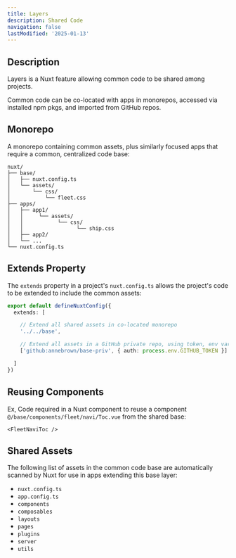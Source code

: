 ```yaml
---
title: Layers
description: Shared Code
navigation: false
lastModified: '2025-01-13'
---
```


## Description

Layers is a Nuxt feature allowing common code to be shared among projects.

Common code can be co-located with apps in monorepos, accessed via installed npm pkgs, and imported from GitHub repos.

## Monorepo

A monorepo containing common assets, plus similarly focused apps that require a common, centralized code base:

```
nuxt/
├── base/
│   ├── nuxt.config.ts
│   └── assets/
│       └── css/
│           └── fleet.css
├── apps/
│   ├── app1/
│   │     └── assets/
│   │           └── css/
│   │                 └── ship.css
│   ├── app2/
│   └── ...
└── nuxt.config.ts
```

## Extends Property

The `extends` property in a project's `nuxt.config.ts` allows the project's code to be extended to include the common assets:

```ts
export default defineNuxtConfig({
  extends: [

    // Extend all shared assets in co-located monorepo
    '../../base',

    // Extend all assets in a GitHub private repo, using token, env var, authn
    ['github:annebrown/base-priv', { auth: process.env.GITHUB_TOKEN }]

  ]
})
```

## Reusing Components

Ex, Code required in a Nuxt component to reuse a component `@/base/components/fleet/navi/Toc.vue` from the shared base:

```vue
<FleetNaviToc />
```

## Shared Assets

The following list of assets in the common code base are automatically scanned by Nuxt for use in apps extending this base layer:

- `nuxt.config.ts`
- `app.config.ts`
- `components`
- `composables`
- `layouts`
- `pages`
- `plugins`
- `server`
- `utils`
